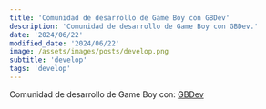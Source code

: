```yaml
---
title: 'Comunidad de desarrollo de Game Boy con GBDev'
description: 'Comunidad de desarrollo de Game Boy con GBDev.'
date: '2024/06/22'
modified_date: '2024/06/22'
image: /assets/images/posts/develop.png
subtitle: 'develop'
tags: 'develop'
---
```


Comunidad de desarrollo de Game Boy con: [GBDev](https://gbdev.io/)
